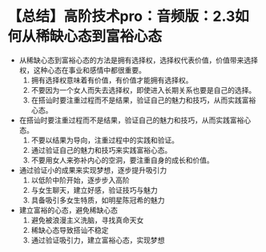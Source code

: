 # 【总结】高阶技术pro：音频版：2.3如何从稀缺心态到富裕心态

-   从稀缺心态到富裕心态的方法是拥有选择权，选择权代表价值，价值带来选择权，这种心态在事业和感情中都很重要。
    1.  拥有选择权意味着有价值，有价值才能拥有选择权。
    2.  不要因为一个女人而失去选择权，即使进入长期关系也要是自己的选择。
    3.  在搭讪时要注重过程而不是结果，验证自己的魅力和技巧，从而实践富裕心态。
-   在搭讪时要注重过程而不是结果，验证自己的魅力和技巧，从而实践富裕心态。
    1.  不要以结果为导向，注重过程中的实践和验证。
    2.  通过验证自己的魅力和技巧来实践富裕心态。
    3.  不要用女人来弥补内心的空洞，要注重自身的成长和价值。
-   通过验证小的成果来实现梦想，逐步提升吸引力
    1.  以低阶中阶开始，逐步步入高阶
    2.  与女生聊天，建立好感，验证技巧与魅力
    3.  具备吸引多女生特质，如明星陈冠希的魅力
-   建立富裕的心态，避免稀缺心态
    1.  避免被浪漫主义洗脑，寻找真命天女
    2.  稀缺心态导致搭讪不稳定
    3.  通过验证吸引力，建立富裕心态，实现梦想